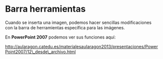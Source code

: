 # Barra herramientas

Cuando se inserta una imagen, podemos hacer sencillas modificaciones con la barra de herramientas específica para las imágenes.

En **PowerPoint 2007** podemos ver sus funciones aquí:

http://aularagon.catedu.es/materialesaularagon2013/presentaciones/PowerPoint2007/12\_desde\_archivo.html

